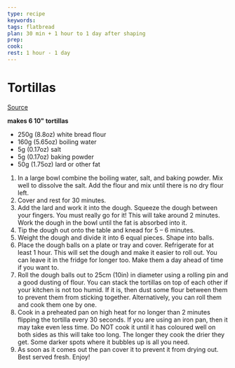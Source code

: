 ```yaml
---
type: recipe
keywords:
tags: flatbread
plan: 30 min + 1 hour to 1 day after shaping
prep:
cook:
rest: 1 hour - 1 day
---
```


# Tortillas

[Source](https://www.youtube.com/watch?v=WQbDQIKC9V4&t=4s)

**makes 6 10" tortillas**

- 250g (8.8oz) white bread flour
- 160g (5.65oz) boiling water
- 5g (0.17oz) salt
- 5g (0.17oz) baking powder
- 50g (1.75oz) lard or other fat

1. In a large bowl combine the boiling water, salt, and baking powder. Mix well to dissolve the salt. Add the flour and mix until there is no dry flour left.
1. Cover and rest for 30 minutes.
1. Add the lard and work it into the dough. Squeeze the dough between your fingers. You must really go for it! This will take around 2 minutes. Work the dough in the bowl until the fat is absorbed into it.
1. Tip the dough out onto the table and knead for 5 – 6 minutes.
1. Weight the dough and divide it into 6 equal pieces. Shape into balls.
1. Place the dough balls on a plate or tray and cover. Refrigerate for at least 1 hour. This will set the dough and make it easier to roll out. You can leave it in the fridge for longer too. Make them a day ahead of time if you want to.
1. Roll the dough balls out to 25cm (10in) in diameter using a rolling pin and a good dusting of flour. You can stack the tortillas on top of each other if your kitchen is not too humid. If it is, then dust some flour between them to prevent them from sticking together. Alternatively, you can roll them and cook them one by one.
1. Cook in a preheated pan on high heat for no longer than 2 minutes flipping the tortilla every 30 seconds. If you are using an iron pan, then it may take even less time. Do NOT cook it until it has coloured well on both sides as this will take too long. The longer they cook the drier they get. Some darker spots where it bubbles up is all you need.
1. As soon as it comes out the pan cover it to prevent it from drying out. Best served fresh. Enjoy!
